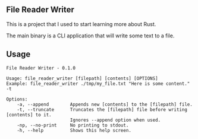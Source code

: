 ## File Reader Writer

This is a project that I used to start learning more about Rust.

The main binary is a CLI application that will write some text to a file.

## Usage

```shell
File Reader Writer - 0.1.0

Usage: file_reader_writer [filepath] [contents] [OPTIONS]
Example: file_reader_writer ./tmp/my_file.txt "Here is some content." -t

Options:
    -a, --append        Appends new [contents] to the [filepath] file.
    -t, --truncate      Truncates the [filepath] file before writing [contents] to it.
                        Ignores --append option when used.
    -np, --no-print     No printing to stdout.
    -h, --help          Shows this help screen.
```
